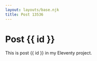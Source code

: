 ```yaml
---
layout: layouts/base.njk
title: Post 13536
---
```


# Post {{ id }}

This is post {{ id }} in my Eleventy project.
